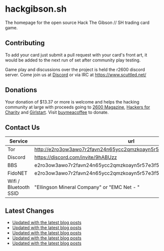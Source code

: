 # hackgibson.sh
The homepage for the open source Hack The Gibson // SH trading card game.


## Contributing

To add your card just submit a pull request with your card's front art, it would be added to the next run of set after community play testing.

Game play and discussions over the project is held the r2600 discord server. Come join us at [Discord](https://discord.com/invite/9hABUzz) or via IRC at https://www.scuttled.net/


## Donations

Your donation of $13.37 or more is welcome and helps the hacking community at large with proceeds going to [2600 Magazine](https://2600.com/), [Hackers for Charity](https://hackersforcharity.org) and [Girlstart](https://girlstart.org).  Visit [buymeacoffee](https://www.buymeacoffee.com/hackgibson.sh) to donate.


## Contact Us

Service | url
-|-
Tor | http://e2ro3ow3awo7r2favn24n65ycc2qmzkoayn5r57e3f56nvjwdcgg32ad.onion
Discord | https://discord.com/invite/9hABUzz
BBS | e2ro3ow3awo7r2favn24n65ycc2qmzkoayn5r57e3f56nvjwdcgg32ad.onion:23
FidoNET | e2ro3ow3awo7r2favn24n65ycc2qmzkoayn5r57e3f56nvjwdcgg32ad.onion:24554
Wifi / Bluetooth SSID | "Ellingson Mineral Company" or "EMC Net - <fidonet address>"

## Latest Changes
<!-- BLOG-POST-LIST:START -->
- [Updated with the latest blog posts](https://github.com/DFW2600/hackgibson.sh/commit/71136f65bdfaa35b5bf71aead527b029ea43d9cc)
- [Updated with the latest blog posts](https://github.com/DFW2600/hackgibson.sh/commit/d6eacc868c42b32aa7d9eb1b378a71307262a7f8)
- [Updated with the latest blog posts](https://github.com/DFW2600/hackgibson.sh/commit/6ac59b8cd867a339eb44749b9a0f980fb27c8425)
- [Updated with the latest blog posts](https://github.com/DFW2600/hackgibson.sh/commit/b395367fb0536d96353d12ebfbd9dde5faec3596)
- [Updated with the latest blog posts](https://github.com/DFW2600/hackgibson.sh/commit/6f42878d0230326f7d0a499d6fa949a8242e45e0)
<!-- BLOG-POST-LIST:END -->
